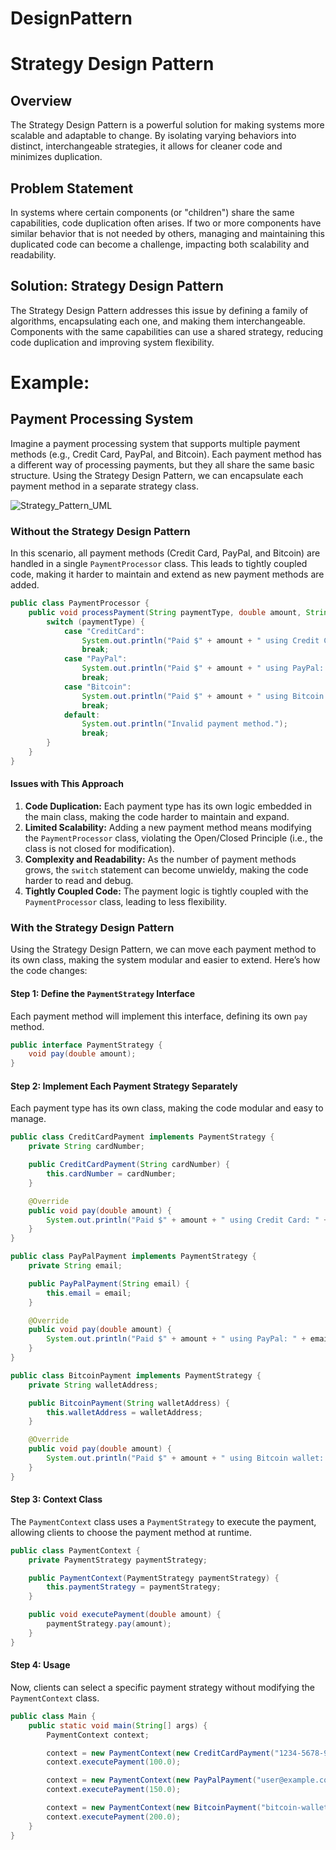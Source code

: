 # DesignPattern



# Strategy Design Pattern

## Overview
The Strategy Design Pattern is a powerful solution for making systems more scalable and adaptable to change. By isolating varying behaviors into distinct, interchangeable strategies, it allows for cleaner code and minimizes duplication.

## Problem Statement
In systems where certain components (or "children") share the same capabilities, code duplication often arises. If two or more components have similar behavior that is not needed by others, managing and maintaining this duplicated code can become a challenge, impacting both scalability and readability.

## Solution: Strategy Design Pattern
The Strategy Design Pattern addresses this issue by defining a family of algorithms, encapsulating each one, and making them interchangeable. Components with the same capabilities can use a shared strategy, reducing code duplication and improving system flexibility.

# Example: 
## Payment Processing System
Imagine a payment processing system that supports multiple payment methods (e.g., Credit Card, PayPal, and Bitcoin). Each payment method has a different way of processing payments, but they all share the same basic structure. Using the Strategy Design Pattern, we can encapsulate each payment method in a separate strategy class.

![Strategy_Pattern_UML](https://github.com/user-attachments/assets/d60a7974-e804-4950-9f2d-214b9d6def69)


### Without the Strategy Design Pattern
In this scenario, all payment methods (Credit Card, PayPal, and Bitcoin) are handled in a single `PaymentProcessor` class. This leads to tightly coupled code, making it harder to maintain and extend as new payment methods are added.

```java
public class PaymentProcessor {
    public void processPayment(String paymentType, double amount, String detail) {
        switch (paymentType) {
            case "CreditCard":
                System.out.println("Paid $" + amount + " using Credit Card: " + detail);
                break;
            case "PayPal":
                System.out.println("Paid $" + amount + " using PayPal: " + detail);
                break;
            case "Bitcoin":
                System.out.println("Paid $" + amount + " using Bitcoin wallet: " + detail);
                break;
            default:
                System.out.println("Invalid payment method.");
                break;
        }
    }
}
```

#### Issues with This Approach
1. **Code Duplication:** Each payment type has its own logic embedded in the main class, making the code harder to maintain and expand.
2. **Limited Scalability:** Adding a new payment method means modifying the `PaymentProcessor` class, violating the Open/Closed Principle (i.e., the class is not closed for modification).
3. **Complexity and Readability:** As the number of payment methods grows, the `switch` statement can become unwieldy, making the code harder to read and debug.
4. **Tightly Coupled Code:** The payment logic is tightly coupled with the `PaymentProcessor` class, leading to less flexibility.


### With the Strategy Design Pattern
Using the Strategy Design Pattern, we can move each payment method to its own class, making the system modular and easier to extend. Here’s how the code changes:

#### Step 1: Define the `PaymentStrategy` Interface
Each payment method will implement this interface, defining its own `pay` method.
```java
public interface PaymentStrategy {
    void pay(double amount);
}
```

#### Step 2: Implement Each Payment Strategy Separately
Each payment type has its own class, making the code modular and easy to manage.
```java
public class CreditCardPayment implements PaymentStrategy {
    private String cardNumber;

    public CreditCardPayment(String cardNumber) {
        this.cardNumber = cardNumber;
    }

    @Override
    public void pay(double amount) {
        System.out.println("Paid $" + amount + " using Credit Card: " + cardNumber);
    }
}

public class PayPalPayment implements PaymentStrategy {
    private String email;

    public PayPalPayment(String email) {
        this.email = email;
    }

    @Override
    public void pay(double amount) {
        System.out.println("Paid $" + amount + " using PayPal: " + email);
    }
}

public class BitcoinPayment implements PaymentStrategy {
    private String walletAddress;

    public BitcoinPayment(String walletAddress) {
        this.walletAddress = walletAddress;
    }

    @Override
    public void pay(double amount) {
        System.out.println("Paid $" + amount + " using Bitcoin wallet: " + walletAddress);
    }
}
```

#### Step 3: Context Class
The `PaymentContext` class uses a `PaymentStrategy` to execute the payment, allowing clients to choose the payment method at runtime.
```java
public class PaymentContext {
    private PaymentStrategy paymentStrategy;

    public PaymentContext(PaymentStrategy paymentStrategy) {
        this.paymentStrategy = paymentStrategy;
    }

    public void executePayment(double amount) {
        paymentStrategy.pay(amount);
    }
}
```
#### Step 4: Usage
Now, clients can select a specific payment strategy without modifying the `PaymentContext` class.
```java
public class Main {
    public static void main(String[] args) {
        PaymentContext context;

        context = new PaymentContext(new CreditCardPayment("1234-5678-9876-5432"));
        context.executePayment(100.0);

        context = new PaymentContext(new PayPalPayment("user@example.com"));
        context.executePayment(150.0);

        context = new PaymentContext(new BitcoinPayment("bitcoin-wallet-12345"));
        context.executePayment(200.0);
    }
}
```
